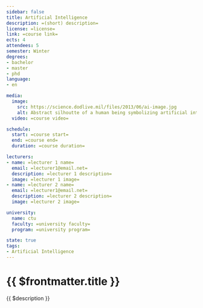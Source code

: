 ```yaml
---
sidebar: false
title: Artificial Intelligence
description: =(short) description=
license: =license=
link: =course link=
ects: 4
attendees: 5
semester: Winter
degrees:
- bachelor
- master
- phd
language:
- en

media:
  image:
    src: https://science.dodlive.mil/files/2013/06/ai-image.jpg
    alt: Abstract silhoutte of a human being symbolizing artificial intelligence. 
  video: =course video=

schedule:
  start: =course start=
  end: =course end=
  duration: =course duration=

lecturers:
- name: =lecturer 1 name=
  email: =lecturer1@email.net=
  description: =lecturer 1 description=
  image: =lecturer 1 image=
- name: =lecturer 2 name=
  email: =lecturer1@email.net=
  description: =lecturer 2 description=
  image: =lecturer 2 image=

university:
  name: ctu
  faculty: =university faculty=
  program: =university program=

state: true
tags:
- Artificial Intelligence
---
```


# {{ $frontmatter.title }}

{{ $description }}
